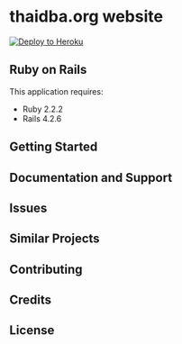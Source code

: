 thaidba.org website
================

[![Deploy to Heroku](https://www.herokucdn.com/deploy/button.png)](https://heroku.com/deploy)

Ruby on Rails
-------------

This application requires:

- Ruby 2.2.2
- Rails 4.2.6


Getting Started
---------------

Documentation and Support
-------------------------

Issues
-------------

Similar Projects
----------------

Contributing
------------

Credits
-------

License
-------
